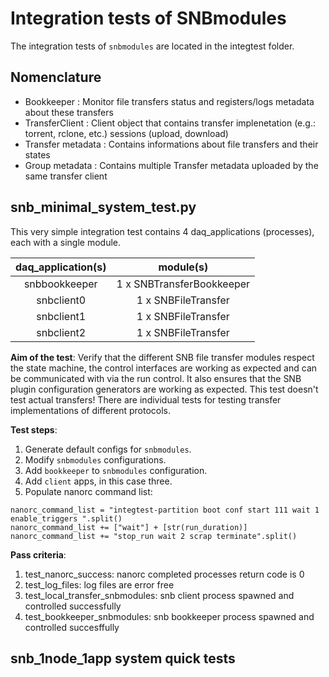 # Integration tests of SNBmodules

The integration tests of `snbmodules` are located in the integtest folder.

## Nomenclature

* Bookkeeper : Monitor file transfers status and registers/logs metadata about these transfers
* TransferClient : Client object that contains transfer implenetation (e.g.: torrent, rclone, etc.) sessions (upload, download)
* Transfer metadata : Contains informations about file transfers and their states
* Group metadata : Contains multiple Transfer metadata uploaded by the same transfer client

## snb_minimal_system_test.py

This very simple integration test contains 4 daq_applications (processes), each with a single module.

| daq_application(s) |          module(s)         |
|:------------------:|:--------------------------:|
|    snbbookkeeper   |  1 x SNBTransferBookkeeper |
|     snbclient0     |     1 x SNBFileTransfer    |
|     snbclient1     |     1 x SNBFileTransfer    |
|     snbclient2     |     1 x SNBFileTransfer    |

**Aim of the test**: Verify that the different SNB file transfer modules respect the state machine, the control interfaces are
working as expected and can be communicated with via the run control. It also ensures that the SNB plugin configuration generators are working 
as expected. This test doesn't test actual transfers! There are individual tests for testing transfer implementations of different protocols.

**Test steps**:
1. Generate default configs for `snbmodules`.
2. Modify `snbmodules` configurations.
3. Add `bookkeeper` to `snbmodules` configuration.
4. Add `client` apps, in this case three.
5. Populate nanorc command list: 

```
nanorc_command_list = "integtest-partition boot conf start 111 wait 1 enable_triggers ".split()
nanorc_command_list += ["wait"] + [str(run_duration)]
nanorc_command_list += "stop_run wait 2 scrap terminate".split()
```

**Pass criteria**:
1. test_nanorc_success: nanorc completed processes return code is 0
2. test_log_files: log files are error free
3. test_local_transfer_snbmodules: snb client process spawned and controlled successfully
4. test_bookkeeper_snbmodules: snb bookkeeper process spawned and controlled succesffully

## snb_1node_1app system quick tests

